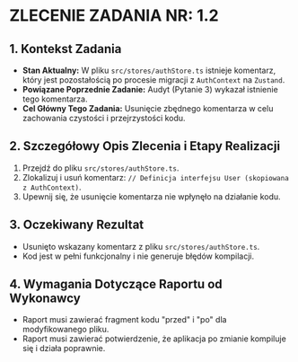 # ZLECENIE ZADANIA NR: 1.2

## 1. Kontekst Zadania

- **Stan Aktualny:** W pliku `src/stores/authStore.ts` istnieje komentarz, który jest pozostałością po procesie migracji z `AuthContext` na `Zustand`.
- **Powiązane Poprzednie Zadanie:** Audyt (Pytanie 3) wykazał istnienie tego komentarza.
- **Cel Główny Tego Zadania:** Usunięcie zbędnego komentarza w celu zachowania czystości i przejrzystości kodu.

## 2. Szczegółowy Opis Zlecenia i Etapy Realizacji

1.  Przejdź do pliku `src/stores/authStore.ts`.
2.  Zlokalizuj i usuń komentarz: `// Definicja interfejsu User (skopiowana z AuthContext)`.
3.  Upewnij się, że usunięcie komentarza nie wpłynęło na działanie kodu.

## 3. Oczekiwany Rezultat

- Usunięto wskazany komentarz z pliku `src/stores/authStore.ts`.
- Kod jest w pełni funkcjonalny i nie generuje błędów kompilacji.

## 4. Wymagania Dotyczące Raportu od Wykonawcy

- Raport musi zawierać fragment kodu "przed" i "po" dla modyfikowanego pliku.
- Raport musi zawierać potwierdzenie, że aplikacja po zmianie kompiluje się i działa poprawnie.
